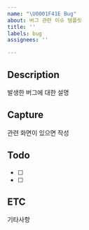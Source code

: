 ```yaml
---
name: "\U0001F41E Bug"
about: 버그 관련 이슈 템플릿
title: ''
labels: bug
assignees: ''

---
```


## Description
발생한 버그에 대한 설명

## Capture
관련 화면이 있으면 작성

## Todo
- [ ]
- [ ]  

## ETC
기타사항
